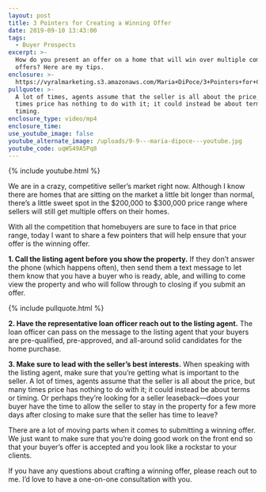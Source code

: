 ```yaml
---
layout: post
title: 3 Pointers for Creating a Winning Offer
date: 2019-09-10 13:43:00
tags:
  - Buyer Prospects
excerpt: >-
  How do you present an offer on a home that will win over multiple competing
  offers? Here are my tips.
enclosure: >-
  https://vyralmarketing.s3.amazonaws.com/Maria+DiPoce/3+Pointers+for+Creating+a+Winning+Offer.mp4
pullquote: >-
  A lot of times, agents assume that the seller is all about the price, but many
  times price has nothing to do with it; it could instead be about terms or
  timing.
enclosure_type: video/mp4
enclosure_time:
use_youtube_image: false
youtube_alternate_image: /uploads/9-9---maria-dipoce---youtube.jpg
youtube_code: uqWS49A5Pq8
---
```


{% include youtube.html %}

We are in a crazy, competitive seller’s market right now. Although I know there are homes that are sitting on the market a little bit longer than normal, there’s a little sweet spot in the $200,000 to $300,000 price range where sellers will still get multiple offers on their homes.

With all the competition that homebuyers are sure to face in that price range, today I want to share a few pointers that will help ensure that your offer is the winning offer.&nbsp;

**1\. Call the listing agent before you show the property.** If they don’t answer the phone (which happens often), then send them a text message to let them know that you have a buyer who is ready, able, and willing to come view the property and who will follow through to closing if you submit an offer.

{% include pullquote.html %}

**2\. Have the representative loan officer reach out to the listing agent.** The loan officer can pass on the message to the listing agent that your buyers are pre-qualified, pre-approved, and all-around solid candidates for the home purchase.

**3\. Make sure to lead with the seller’s best interests.** When speaking with the listing agent, make sure that you’re getting what is important to the seller. A lot of times, agents assume that the seller is all about the price, but many times price has nothing to do with it; it could instead be about terms or timing. Or perhaps they’re looking for a seller leaseback—does your buyer have the time to allow the seller to stay in the property for a few more days after closing to make sure that the seller has time to leave?&nbsp;

There are a lot of moving parts when it comes to submitting a winning offer. We just want to make sure that you’re doing good work on the front end so that your buyer’s offer is accepted and you look like a rockstar to your clients.

If you have any questions about crafting a winning offer, please reach out to me. I’d love to have a one-on-one consultation with you.